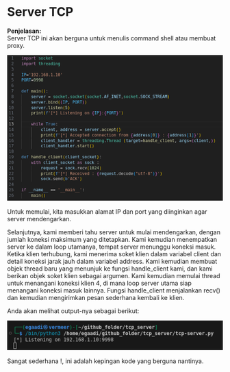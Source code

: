 # Server TCP

**Penjelasan:**    
Server TCP ini akan berguna untuk menulis command shell atau membuat proxy.

![Screenshoot](img-asset/screenshoot-code.png)

Untuk memulai, kita masukkan alamat IP dan port yang diinginkan agar server mendengarkan.   

Selanjutnya, kami memberi tahu server untuk mulai mendengarkan, dengan jumlah koneksi maksimum yang ditetapkan. Kami kemudian menempatkan server ke dalam loop utamanya, tempat server menunggu koneksi masuk. Ketika klien terhubung, kami menerima soket klien dalam variabel client dan detail koneksi jarak jauh dalam variabel address. Kami kemudian membuat objek thread baru yang menunjuk ke fungsi handle_client kami, dan kami berikan objek soket klien sebagai argumen. Kami kemudian memulai thread untuk menangani koneksi klien 4, di mana loop server utama siap menangani koneksi masuk lainnya. Fungsi handle_client menjalankan recv() dan kemudian mengirimkan pesan sederhana kembali ke klien.

Anda akan melihat output-nya sebagai berikut:

![Screenshoot](img-asset/run_command.png)

Sangat sederhana !, ini adalah kepingan kode yang berguna nantinya.
